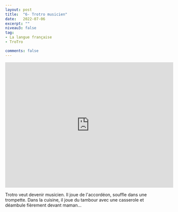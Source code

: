 ```yaml
---
layout: post
title:  "6- Trotro musicien"
date:   2022-07-06
excerpt: ""
niveau3: false
tag:
- La langue française
- TroTro

comments: false
---
```

<center>
<img style="display: none;" src="/assets/img/thumbnails/trotro-06.jpg" alt="" width="1" height="1">
<iframe width="542px" height="406px" src="https://www.youtube.com/embed/VgpxttRgYc8?rel=0&controls=1&showinfo=0&modestbranding=1&enablejsapi=1" allowfullscreen frameborder="0" ></iframe></center>

Trotro veut devenir musicien. Il joue de l'accordéon, souffle dans une trompette. Dans la cuisine, il joue du tambour avec une casserole et déambule fièrement devant maman...
